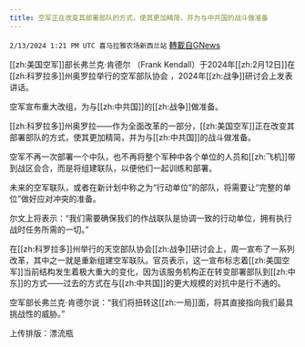 ```yaml
---
title: 空军正在改变其部署部队的方式，使其更加精简，并为与中共国的战斗做准备
---
```

`2/13/2024 1:21 PM UTC 喜马拉雅农场新西兰站` [轉載自GNews](https://gnews.org/articles/2302782)

[[zh:美国空军]]部长弗兰克·肯德尔 （Frank Kendall）于2024年[[zh:2月12日]]在[[zh:科罗拉多]]州奥罗拉举行的空军部队协会 ，2024年[[zh:战争]]研讨会上发表讲话。

空军宣布重大改组，为与[[zh:中共国]]的[[zh:战争]]做准备。

[[zh:科罗拉多]]州奥罗拉——作为全面改革的一部分，[[zh:美国空军]]正在改变其部署部队的方式，使其更加精简，并为与[[zh:中共国]]的战斗做准备。

空军不再一次部署一个中队，也不再将整个军种中各个单位的人员和[[zh:飞机]]带到战区会合，而是将组建联队，以便他们一起训练和部署。

未来的空军联队，或者在新计划中称之为“行动单位”的部队，将需要让“完整的单位”做好应对冲突的准备。

​​​​​​​​​​​尔文上将表示：“我们需要确保我们的作战联队是协调一致的行动单位，拥有执行战时任务所需的一切。”

在[[zh:科罗拉多]]州举行的天空部队协会[[zh:战争]]研讨会上，周一宣布了一系列改革，其中之一就是重新组建空军联队。官员表示，这一宣布标志着[[zh:美国空军]]当前结构发生着极大重大的变化，因为该服务机构正在转变部署部队到[[zh:中东]]的方式——过去的方式在与[[zh:中共国]]的更大规模的对抗中是行不通的。

空军部长弗兰克·肯德尔说：“我们将扭转这[[zh:一局]]面，将其直接指向我们最具挑战性的威胁。”

上传排版：漂流瓶
